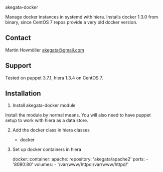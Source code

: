 akegata-docker

Manage docker instances in systemd with hiera.
Installs docker 1.3.0 from binary, since CentOS 7 repos provide a very old docker version.

Contact
-------
Martin Hovmöller akegata@gmail.com

Support
-------
Tested on puppet 3.7.1, hiera 1.3.4 on CentOS 7.

Installation
------------
1) Install akegata-docker module
 
  Install the module by normal means.  You will also need to have puppet
  setup to work with hiera as a data store. 

2) Add the docker class in hiera
    classes
      - docker

3) Set up docker containers in hiera

    docker::container:
      apache:
        repository: 'akegata/apache2'
        ports:
          - '8080:80'
        volumes:
          - '/var/www/httpd:/var/www/httpd/'
